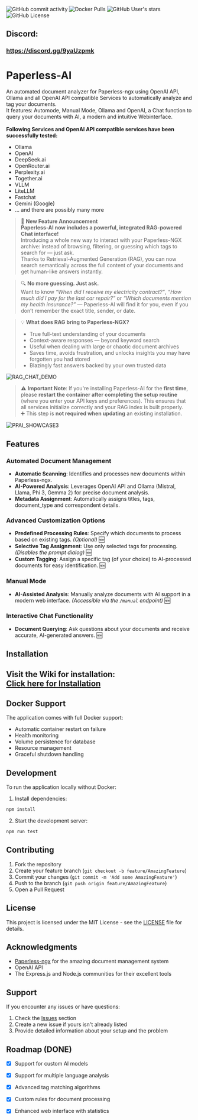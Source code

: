 ![GitHub commit activity](https://img.shields.io/github/commit-activity/t/clusterzx/paperless-ai) ![Docker Pulls](https://img.shields.io/docker/pulls/clusterzx/paperless-ai) ![GitHub User's stars](https://img.shields.io/github/stars/clusterzx) ![GitHub License](https://img.shields.io/github/license/clusterzx/paperless-ai?cacheSeconds=1)

## Discord:
### https://discord.gg/9yaUzpmk

# Paperless-AI

An automated document analyzer for Paperless-ngx using OpenAI API, Ollama and all OpenAI API compatible Services to automatically analyze and tag your documents. \
It features: Automode, Manual Mode, Ollama and OpenAI, a Chat function to query your documents with AI, a modern and intuitive Webinterface. \
\
**Following Services and OpenAI API compatible services have been successfully tested:**
- Ollama
- OpenAI
- DeepSeek.ai
- OpenRouter.ai
- Perplexity.ai
- Together.ai
- VLLM
- LiteLLM
- Fastchat
- Gemini (Google)
- ... and there are possibly many more

> 🚀 **New Feature Announcement**  
> **Paperless-AI now includes a powerful, integrated RAG-powered Chat interface!**  
> Introducing a whole new way to interact with your Paperless-NGX archive: instead of browsing, filtering, or guessing which tags to search for — just ask.  
> Thanks to Retrieval-Augmented Generation (RAG), you can now search semantically across the full content of your documents and get human-like answers instantly.

> 🔍 **No more guessing. Just ask.**  
> Want to know _“When did I receive my electricity contract?”_, _“How much did I pay for the last car repair?”_ or _“Which documents mention my health insurance?”_ — Paperless-AI will find it for you, even if you don’t remember the exact title, sender, or date.

> 💡 **What does RAG bring to Paperless-NGX?**  
> - True full-text understanding of your documents  
> - Context-aware responses — beyond keyword search  
> - Useful when dealing with large or chaotic document archives  
> - Saves time, avoids frustration, and unlocks insights you may have forgotten you had stored  
> - Blazingly fast answers backed by your own trusted data

![RAG_CHAT_DEMO](https://raw.githubusercontent.com/clusterzx/paperless-ai/refs/heads/main/ppairag.png)

> ⚠️ **Important Note**: If you're installing Paperless-AI for the **first time**, please **restart the container after completing the setup routine** (where you enter your API keys and preferences). This ensures that all services initialize correctly and your RAG index is built properly.  
> ➕ This step is **not required when updating** an existing installation.


![PPAI_SHOWCASE3](https://github.com/user-attachments/assets/1fc9f470-6e45-43e0-a212-b8fa6225e8dd)


## Features

### Automated Document Management
- **Automatic Scanning**: Identifies and processes new documents within Paperless-ngx.
- **AI-Powered Analysis**: Leverages OpenAI API and Ollama (Mistral, Llama, Phi 3, Gemma 2) for precise document analysis.
- **Metadata Assignment**: Automatically assigns titles, tags, document_type and correspondent details.

### Advanced Customization Options
- **Predefined Processing Rules**: Specify which documents to process based on existing tags. *(Optional)* 🆕
- **Selective Tag Assignment**: Use only selected tags for processing. *(Disables the prompt dialog)* 🆕
- **Custom Tagging**: Assign a specific tag (of your choice) to AI-processed documents for easy identification. 🆕

### Manual Mode
- **AI-Assisted Analysis**: Manually analyze documents with AI support in a modern web interface. *(Accessible via the `/manual` endpoint)* 🆕

### Interactive Chat Functionality
- **Document Querying**: Ask questions about your documents and receive accurate, AI-generated answers. 🆕

## Installation

Visit the Wiki for installation:\
[Click here for Installation](https://github.com/clusterzx/paperless-ai/wiki/2.-Installation)
-------------------------------------------


## Docker Support

The application comes with full Docker support:

- Automatic container restart on failure
- Health monitoring
- Volume persistence for database
- Resource management
- Graceful shutdown handling

## Development

To run the application locally without Docker:

1. Install dependencies:
```bash
npm install
```

2. Start the development server:
```bash
npm run test
```

## Contributing

1. Fork the repository
2. Create your feature branch (`git checkout -b feature/AmazingFeature`)
3. Commit your changes (`git commit -m 'Add some AmazingFeature'`)
4. Push to the branch (`git push origin feature/AmazingFeature`)
5. Open a Pull Request

## License

This project is licensed under the MIT License - see the [LICENSE](LICENSE) file for details.

## Acknowledgments

- [Paperless-ngx](https://github.com/paperless-ngx/paperless-ngx) for the amazing document management system
- OpenAI API
- The Express.js and Node.js communities for their excellent tools

## Support

If you encounter any issues or have questions:

1. Check the [Issues](https://github.com/clusterzx/paperless-ai/issues) section
2. Create a new issue if yours isn't already listed
3. Provide detailed information about your setup and the problem

## Roadmap (DONE)

- [x] Support for custom AI models
- [x] Support for multiple language analysis
- [x] Advanced tag matching algorithms
- [x] Custom rules for document processing
- [x] Enhanced web interface with statistics

